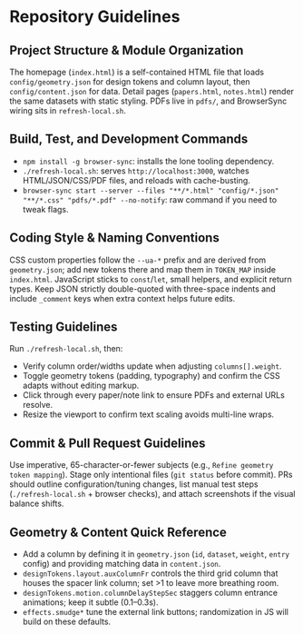 # Repository Guidelines

## Project Structure & Module Organization
The homepage (`index.html`) is a self-contained HTML file that loads `config/geometry.json` for design tokens and column layout, then `config/content.json` for data. Detail pages (`papers.html`, `notes.html`) render the same datasets with static styling. PDFs live in `pdfs/`, and BrowserSync wiring sits in `refresh-local.sh`.

## Build, Test, and Development Commands
- `npm install -g browser-sync`: installs the lone tooling dependency.
- `./refresh-local.sh`: serves `http://localhost:3000`, watches HTML/JSON/CSS/PDF files, and reloads with cache-busting.
- `browser-sync start --server --files "**/*.html" "config/*.json" "**/*.css" "pdfs/*.pdf" --no-notify`: raw command if you need to tweak flags.

## Coding Style & Naming Conventions
CSS custom properties follow the `--ua-*` prefix and are derived from `geometry.json`; add new tokens there and map them in `TOKEN_MAP` inside `index.html`. JavaScript sticks to `const`/`let`, small helpers, and explicit return types. Keep JSON strictly double-quoted with three-space indents and include `_comment` keys when extra context helps future edits.

## Testing Guidelines
Run `./refresh-local.sh`, then:
- Verify column order/widths update when adjusting `columns[].weight`.
- Toggle geometry tokens (padding, typography) and confirm the CSS adapts without editing markup.
- Click through every paper/note link to ensure PDFs and external URLs resolve.
- Resize the viewport to confirm text scaling avoids multi-line wraps.

## Commit & Pull Request Guidelines
Use imperative, 65-character-or-fewer subjects (e.g., `Refine geometry token mapping`). Stage only intentional files (`git status` before commit). PRs should outline configuration/tuning changes, list manual test steps (`./refresh-local.sh` + browser checks), and attach screenshots if the visual balance shifts.

## Geometry & Content Quick Reference
- Add a column by defining it in `geometry.json` (`id`, `dataset`, `weight`, `entry` config) and providing matching data in `content.json`.
- `designTokens.layout.auxColumnFr` controls the third grid column that houses the spacer link column; set >1 to leave more breathing room.
- `designTokens.motion.columnDelayStepSec` staggers column entrance animations; keep it subtle (0.1–0.3s).
- `effects.smudge*` tune the external link buttons; randomization in JS will build on these defaults.
